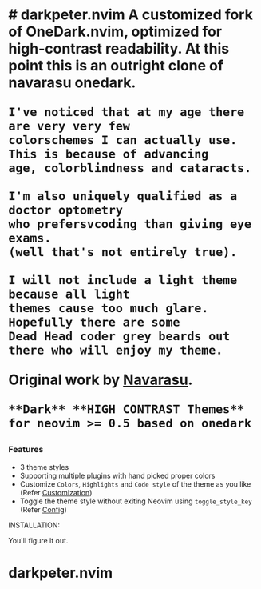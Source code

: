 <h1 align="left">
  # darkpeter.nvim
  A customized fork of OneDark.nvim, optimized for high-contrast readability.
  At this point this is an outright clone of navarasu onedark.

    I've noticed that at my age there are very very few
    colorschemes I can actually use. This is because of advancing
    age, colorblindness and cataracts.  

    I'm also uniquely qualified as a doctor optometry 
    who prefersvcoding than giving eye exams.
    (well that's not entirely true).

    I will not include a light theme because all light
    themes cause too much glare.  Hopefully there are some
    Dead Head coder grey beards out there who will enjoy my theme.

    
  Original work by [Navarasu](https://github.com/navarasu/onedark.nvim).

    
    
    **Dark** **HIGH CONTRAST Themes** for neovim >= 0.5 based on onedark
 
### Features
  * 3 theme styles 
  * Supporting multiple plugins with hand picked proper colors
  * Customize `Colors`, `Highlights` and `Code style` of the theme as you like (Refer [Customization](#customization))
  * Toggle the theme style without exiting Neovim using `toggle_style_key` (Refer [Config](#default-configuration))

INSTALLATION:

You'll figure it out.    
</h1>



# darkpeter.nvim

